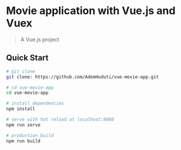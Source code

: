 # Movie application with Vue.js and Vuex

> A Vue.js project

## Quick Start

``` bash
# git clone
git clone: https://github.com/AdemHuduti/vue-movie-app.git

# cd vue-movie-app
cd vue-movie-app

# install dependencies
npm install

# serve with hot reload at localhost:8080
npm run serve

# production build
npm run build
```
